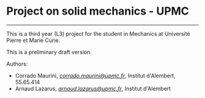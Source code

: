 
# Project on solid mechanics - UPMC
___

This is a third year (L3) project for the student in Mechanics at Université Pierre et Marie Curie. 

This is a preliminary draft version.

Authors:

* Corrado Maurini, *corrado.maurini@upmc.fr*, Institut d'Alembert, 55.65.414
* Arnaud Lazarus, *arnaud.lazarus@upmc.fr*, Institut d'Alembert